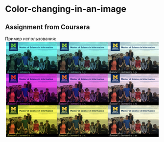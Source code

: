 # Color-changing-in-an-image
## Assignment from Coursera
Пример использования:
![Example](https://github.com/artymmmm/Color-changing-in-an-image/blob/dbdc1602db89d721fc3c53b801e286e2ed567b83/Images/Output%20image.png)
